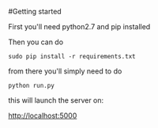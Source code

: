 #Getting started

First you'll need python2.7 and pip installed

Then you can do 

`sudo pip install -r requirements.txt`

from there you'll simply need to do

`python run.py`

this will launch the server on:

[http://localhost:5000](http://localhost:5000)



